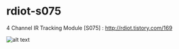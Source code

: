 # rdiot-s075
4 Channel IR Tracking Module [S075] : http://rdiot.tistory.com/169

![alt text](http://cfile9.uf.tistory.com/image/22533B4D57DCE4982270C6)

